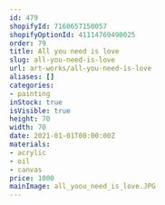 ```yaml
---
id: 479
shopifyId: 7160657150057
shopifyOptionId: 41114769490025
order: 79
title: All you need is love
slug: all-you-need-is-love
url: art-works/all-you-need-is-love
aliases: []
categories:
- painting
inStock: true
isVisible: true
height: 70
width: 70
date: 2021-01-01T00:00:00Z
materials:
- acrylic
- oil
- canvas
price: 1000
mainImage: all_yoou_need_is_love.JPG
---
```

